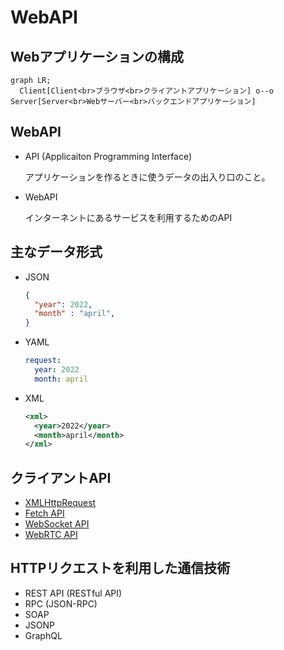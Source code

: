 # WebAPI

## Webアプリケーションの構成

```mermaid
graph LR;
  Client[Client<br>ブラウザ<br>クライアントアプリケーション] o--o Server[Server<br>Webサーバー<br>バックエンドアプリケーション]
```

## WebAPI

- API (Applicaiton Programming Interface)

  アプリケーションを作るときに使うデータの出入り口のこと。

- WebAPI

  インターネントにあるサービスを利用するためのAPI

## 主なデータ形式

- JSON

  ```json
  {
    "year": 2022,
    "month" : "april",
  }
  ```

- YAML

  ```yaml
  request:
    year: 2022
    month: april
  ```

- XML

  ```xml
  <xml>
    <year>2022</year>
    <month>april</month>
  </xml>
  ```

## クライアントAPI

- [XMLHttpRequest](https://developer.mozilla.org/ja/docs/Web/API/XMLHttpRequest)
- [Fetch API](https://developer.mozilla.org/ja/docs/Web/API/Fetch_API)
- [WebSocket API](https://developer.mozilla.org/ja/docs/Web/API/WebSockets_API)
- [WebRTC API](https://developer.mozilla.org/ja/docs/Web/API/WebRTC_API)

## HTTPリクエストを利用した通信技術

- REST API (RESTful API)
- RPC (JSON-RPC)
- SOAP
- JSONP
- GraphQL
